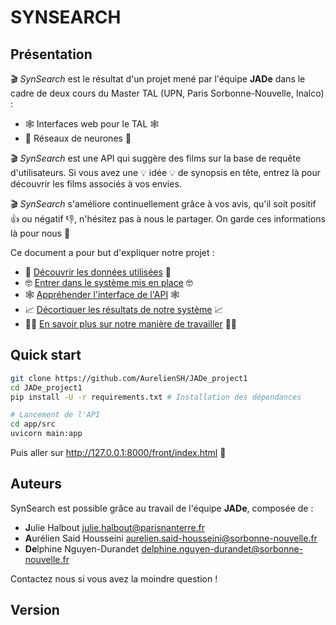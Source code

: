 # **SYNSEARCH**

## Présentation 

:clapper: *SynSearch* est le résultat d'un projet mené par l'équipe **JADe** dans le cadre de deux cours du Master TAL (UPN, Paris Sorbonne-Nouvelle, Inalco) :

- :spider_web: Interfaces web pour le TAL :spider_web:
- :brain: Réseaux de neurones :brain:

:clapper: *SynSearch* est une API qui suggère des films sur la base de requête d'utilisateurs. Si vous avez une :bulb: idée :bulb: de synopsis en tête, entrez là pour découvrir les films associés à vos envies. 

:clapper: *SynSearch* s'améliore continuellement grâce à vos avis, qu'il soit positif :+1: ou négatif :-1:, n'hésitez pas à nous le partager. On garde ces informations là pour nous :shushing_face:

Ce document a pour but d'expliquer notre projet : 

- :notebook_with_decorative_cover: [Découvrir les données utilisées](01_data.md) :notebook_with_decorative_cover:
- :nerd_face: [Entrer dans le système mis en place](02_systeme.md) :nerd_face:
- :spider_web: [Appréhender l'interface de l'API](03_interface.md) :spider_web:
- :chart_with_upwards_trend: [Décortiquer les résultats de notre système](04_evaluation.md) :chart_with_upwards_trend:
- :male_detective: [En savoir plus sur notre manière de travailler](05_methodologie.md) :male_detective:

## Quick start

```bash
git clone https://github.com/AurelienSH/JADe_project1
cd JADe_project1
pip install -U -r requirements.txt # Installation des dépendances

# Lancement de l'API
cd app/src
uvicorn main:app
```

Puis aller sur <http://127.0.0.1:8000/front/index.html> :rocket:

## Auteurs

SynSearch est possible grâce au travail de l'équipe **JADe**, composée de : 
- **J**ulie Halbout <julie.halbout@parisnanterre.fr>
- **A**urélien Said Housseini <aurelien.said-housseini@sorbonne-nouvelle.fr>
- **De**lphine Nguyen-Durandet <delphine.nguyen-durandet@sorbonne-nouvelle.fr>

Contactez nous si vous avez la moindre question ! 

## Version 

